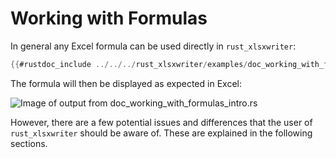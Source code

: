 # Working with Formulas

In general any Excel formula can be used directly in `rust_xlsxwriter`:

```rust
{{#rustdoc_include ../../../rust_xlsxwriter/examples/doc_working_with_formulas_intro.rs:13:16}}
```

The formula will then be displayed as expected in Excel:

![Image of output from doc_working_with_formulas_intro.rs](../../images/working_with_formulas1.png)

However, there are a few potential issues and differences that the user of
`rust_xlsxwriter` should be aware of. These are explained in the following
sections.


[`worksheet.write_formula_only()`]: https://docs.rs/rust_xlsxwriter/latest/rust_xlsxwriter/struct.Worksheet.html#method.write_formula_only